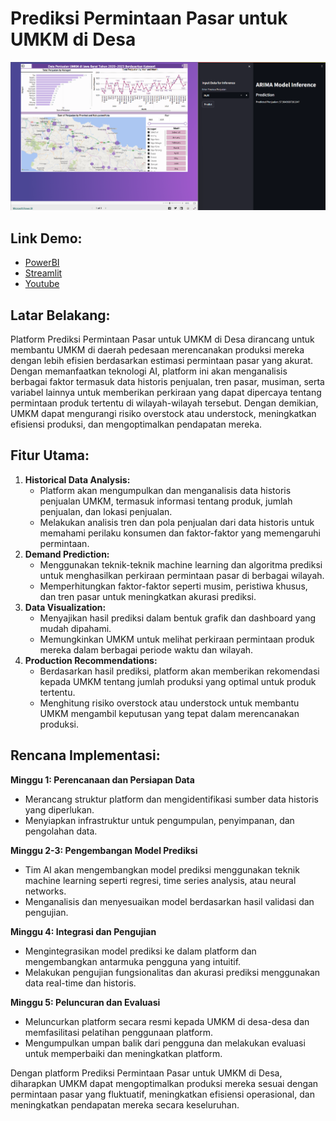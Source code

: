 # Prediksi Permintaan Pasar untuk UMKM di Desa

![App Screenshot](cover.png)

## Link Demo:

 - [PowerBI](https://app.powerbi.com/view?r=eyJrIjoiZTk3YWUwNWUtOTE0Yy00OGMzLWFlNjQtOTQ3MWY0YzcyNGYwIiwidCI6IjQ4N2Y4Y2RhLWEzMjctNGIwZC05Y2M0LWEyNTI4NTMzM2NkMCIsImMiOjEwfQ%3D%3D)
 - [Streamlit](http://20.198.255.159)
 - [Youtube](https://youtube.com)

## **Latar Belakang:**

Platform Prediksi Permintaan Pasar untuk UMKM di Desa dirancang untuk membantu UMKM di daerah pedesaan merencanakan produksi mereka dengan lebih efisien berdasarkan estimasi permintaan pasar yang akurat. Dengan memanfaatkan teknologi AI, platform ini akan menganalisis berbagai faktor termasuk data historis penjualan, tren pasar, musiman, serta variabel lainnya untuk memberikan perkiraan yang dapat dipercaya tentang permintaan produk tertentu di wilayah-wilayah tersebut. Dengan demikian, UMKM dapat mengurangi risiko overstock atau understock, meningkatkan efisiensi produksi, dan mengoptimalkan pendapatan mereka.

## Fitur Utama:

1. **Historical Data Analysis:**
    - Platform akan mengumpulkan dan menganalisis data historis penjualan UMKM, termasuk informasi tentang produk, jumlah penjualan, dan lokasi penjualan.
    - Melakukan analisis tren dan pola penjualan dari data historis untuk memahami perilaku konsumen dan faktor-faktor yang memengaruhi permintaan.
2. **Demand Prediction:**
    - Menggunakan teknik-teknik machine learning dan algoritma prediksi untuk menghasilkan perkiraan permintaan pasar di berbagai wilayah.
    - Memperhitungkan faktor-faktor seperti musim, peristiwa khusus, dan tren pasar untuk meningkatkan akurasi prediksi.
3. **Data Visualization:**
    - Menyajikan hasil prediksi dalam bentuk grafik dan dashboard yang mudah dipahami.
    - Memungkinkan UMKM untuk melihat perkiraan permintaan produk mereka dalam berbagai periode waktu dan wilayah.
4. **Production Recommendations:**
    - Berdasarkan hasil prediksi, platform akan memberikan rekomendasi kepada UMKM tentang jumlah produksi yang optimal untuk produk tertentu.
    - Menghitung risiko overstock atau understock untuk membantu UMKM mengambil keputusan yang tepat dalam merencanakan produksi.

## Rencana Implementasi:

**Minggu 1: Perencanaan dan Persiapan Data**

- Merancang struktur platform dan mengidentifikasi sumber data historis yang diperlukan.
- Menyiapkan infrastruktur untuk pengumpulan, penyimpanan, dan pengolahan data.

**Minggu 2-3: Pengembangan Model Prediksi**

- Tim AI akan mengembangkan model prediksi menggunakan teknik machine learning seperti regresi, time series analysis, atau neural networks.
- Menganalisis dan menyesuaikan model berdasarkan hasil validasi dan pengujian.

**Minggu 4: Integrasi dan Pengujian**

- Mengintegrasikan model prediksi ke dalam platform dan mengembangkan antarmuka pengguna yang intuitif.
- Melakukan pengujian fungsionalitas dan akurasi prediksi menggunakan data real-time dan historis.

**Minggu 5: Peluncuran dan Evaluasi**

- Meluncurkan platform secara resmi kepada UMKM di desa-desa dan memfasilitasi pelatihan penggunaan platform.
- Mengumpulkan umpan balik dari pengguna dan melakukan evaluasi untuk memperbaiki dan meningkatkan platform.

Dengan platform Prediksi Permintaan Pasar untuk UMKM di Desa, diharapkan UMKM dapat mengoptimalkan produksi mereka sesuai dengan permintaan pasar yang fluktuatif, meningkatkan efisiensi operasional, dan meningkatkan pendapatan mereka secara keseluruhan.
